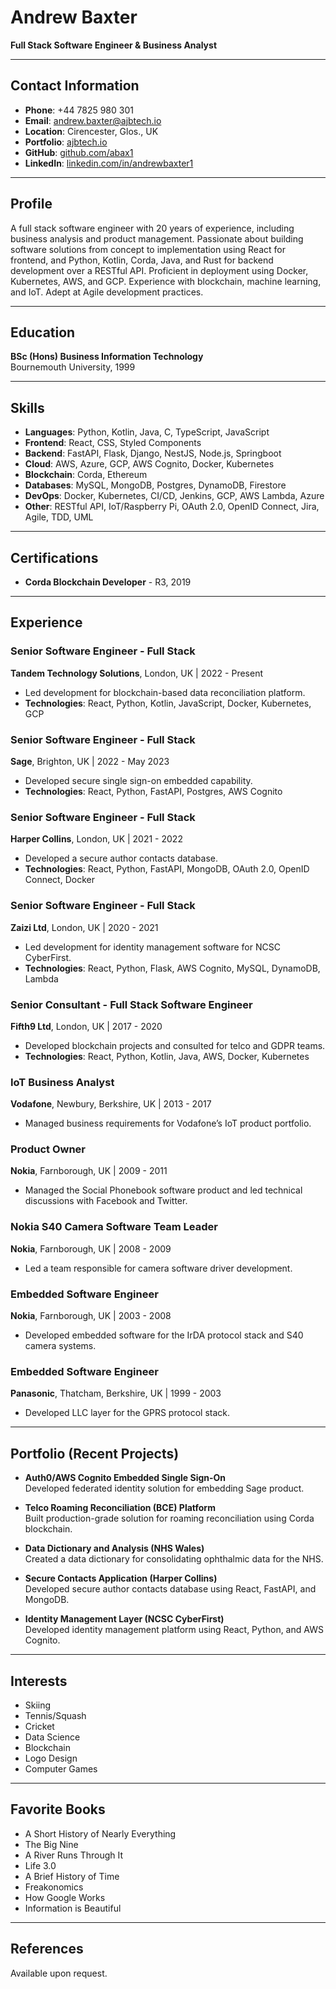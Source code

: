 # Andrew Baxter

**Full Stack Software Engineer & Business Analyst**

---

## Contact Information

- **Phone**: +44 7825 980 301
- **Email**: [andrew.baxter@ajbtech.io](mailto:andrew.baxter@ajbtech.io)
- **Location**: Cirencester, Glos., UK
- **Portfolio**: [ajbtech.io](https://www.ajbtech.io)
- **GitHub**: [github.com/abax1](https://github.com/abax1)
- **LinkedIn**: [linkedin.com/in/andrewbaxter1](https://www.linkedin.com/in/andrewbaxter1)

---

## Profile

A full stack software engineer with 20 years of experience, including business analysis and product management. Passionate about building software solutions from concept to implementation using React for frontend, and Python, Kotlin, Corda, Java, and Rust for backend development over a RESTful API. Proficient in deployment using Docker, Kubernetes, AWS, and GCP. Experience with blockchain, machine learning, and IoT. Adept at Agile development practices.

---

## Education

**BSc (Hons) Business Information Technology**  
Bournemouth University, 1999

---

## Skills

- **Languages**: Python, Kotlin, Java, C, TypeScript, JavaScript
- **Frontend**: React, CSS, Styled Components
- **Backend**: FastAPI, Flask, Django, NestJS, Node.js, Springboot
- **Cloud**: AWS, Azure, GCP, AWS Cognito, Docker, Kubernetes
- **Blockchain**: Corda, Ethereum
- **Databases**: MySQL, MongoDB, Postgres, DynamoDB, Firestore
- **DevOps**: Docker, Kubernetes, CI/CD, Jenkins, GCP, AWS Lambda, Azure
- **Other**: RESTful API, IoT/Raspberry Pi, OAuth 2.0, OpenID Connect, Jira, Agile, TDD, UML

---

## Certifications

- **Corda Blockchain Developer** - R3, 2019

---

## Experience

### Senior Software Engineer - Full Stack  
**Tandem Technology Solutions**, London, UK | 2022 - Present

- Led development for blockchain-based data reconciliation platform.
- **Technologies**: React, Python, Kotlin, JavaScript, Docker, Kubernetes, GCP

### Senior Software Engineer - Full Stack  
**Sage**, Brighton, UK | 2022 - May 2023

- Developed secure single sign-on embedded capability.
- **Technologies**: React, Python, FastAPI, Postgres, AWS Cognito

### Senior Software Engineer - Full Stack  
**Harper Collins**, London, UK | 2021 - 2022

- Developed a secure author contacts database.
- **Technologies**: React, Python, FastAPI, MongoDB, OAuth 2.0, OpenID Connect, Docker

### Senior Software Engineer - Full Stack  
**Zaizi Ltd**, London, UK | 2020 - 2021

- Led development for identity management software for NCSC CyberFirst.
- **Technologies**: React, Python, Flask, AWS Cognito, MySQL, DynamoDB, Lambda

### Senior Consultant - Full Stack Software Engineer  
**Fifth9 Ltd**, London, UK | 2017 - 2020

- Developed blockchain projects and consulted for telco and GDPR teams.
- **Technologies**: React, Python, Kotlin, Java, AWS, Docker, Kubernetes

### IoT Business Analyst  
**Vodafone**, Newbury, Berkshire, UK | 2013 - 2017

- Managed business requirements for Vodafone’s IoT product portfolio.

### Product Owner  
**Nokia**, Farnborough, UK | 2009 - 2011

- Managed the Social Phonebook software product and led technical discussions with Facebook and Twitter.

### Nokia S40 Camera Software Team Leader  
**Nokia**, Farnborough, UK | 2008 - 2009

- Led a team responsible for camera software driver development.

### Embedded Software Engineer  
**Nokia**, Farnborough, UK | 2003 - 2008

- Developed embedded software for the IrDA protocol stack and S40 camera systems.

### Embedded Software Engineer  
**Panasonic**, Thatcham, Berkshire, UK | 1999 - 2003

- Developed LLC layer for the GPRS protocol stack.

---

## Portfolio (Recent Projects)

- **Auth0/AWS Cognito Embedded Single Sign-On**  
  Developed federated identity solution for embedding Sage product.

- **Telco Roaming Reconciliation (BCE) Platform**  
  Built production-grade solution for roaming reconciliation using Corda blockchain.

- **Data Dictionary and Analysis (NHS Wales)**  
  Created a data dictionary for consolidating ophthalmic data for the NHS.

- **Secure Contacts Application (Harper Collins)**  
  Developed secure author contacts database using React, FastAPI, and MongoDB.

- **Identity Management Layer (NCSC CyberFirst)**  
  Developed identity management platform using React, Python, and AWS Cognito.

---

## Interests

- Skiing
- Tennis/Squash
- Cricket
- Data Science
- Blockchain
- Logo Design
- Computer Games

---

## Favorite Books

- A Short History of Nearly Everything
- The Big Nine
- A River Runs Through It
- Life 3.0
- A Brief History of Time
- Freakonomics
- How Google Works
- Information is Beautiful

---

## References

Available upon request.
